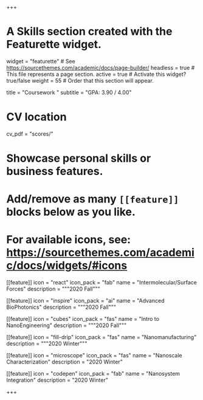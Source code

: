 +++
# A Skills section created with the Featurette widget.
widget = "featurette"  # See https://sourcethemes.com/academic/docs/page-builder/
headless = true  # This file represents a page section.
active = true  # Activate this widget? true/false
weight = 55  # Order that this section will appear.

title = "Coursework "
subtitle = "GPA: 3.90 / 4.00"

# CV location
cv_pdf = "scores/"



# Showcase personal skills or business features.
# 
# Add/remove as many `[[feature]]` blocks below as you like.
# 
# For available icons, see: https://sourcethemes.com/academic/docs/widgets/#icons
[[feature]]
  icon = "react"
  icon_pack = "fab"
  name = "Intermolecular/Surface Forces"
  description = """2020 Fall"""
  
[[feature]]
  icon = "inspire"
  icon_pack = "ai"
  name = "Advanced BioPhotonics"
  description = """2020 Fall"""
  
  [[feature]]
  icon = "cubes"
  icon_pack = "fas"
  name = "Intro to NanoEngineering"
  description = """2020 Fall"""  

[[feature]]
  icon = "fill-drip"
  icon_pack = "fas"
  name = "Nanomanufacturing"
  description = """2020 Winter"""
  
   [[feature]]
  icon = "microscope"
  icon_pack = "fas"
  name = "Nanoscale Characterization"
  description = "2020 Winter"
  
  [[feature]]
  icon = "codepen"
  icon_pack = "fab"
  name = "Nanosystem Integration"
  description = "2020 Winter" 

+++
